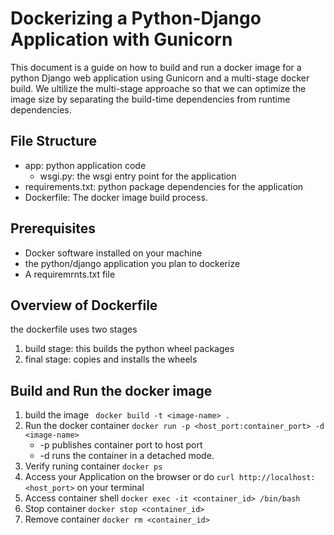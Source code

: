 # Dockerizing a Python-Django Application with Gunicorn

This document is a guide on how to build and run a docker image for a python Django web  application using Gunicorn and a multi-stage docker build. We ultilize the multi-stage approache so that we can optimize the image size by separating the build-time dependencies from runtime dependencies.

## File Structure
- app: python application code
   - wsgi.py: the wsgi entry point for the application
- requirements.txt: python package dependencies for the application
- Dockerfile: The docker image build process.

## Prerequisites
- Docker software installed on your machine
- the python/django application you plan to dockerize
- A requiremrnts.txt file

## Overview of Dockerfile
the dockerfile uses two stages
1. build stage: this builds the python wheel packages
2. final stage: copies and installs the wheels

## Build and Run the docker image
1. build the image
``` docker build -t <image-name> .```
2. Run the docker container
``` docker run -p <host_port:container_port> -d <image-name> ```
   - -p publishes container port to host port
   - -d runs the container in a detached mode.
3. Verify runing container
``` docker ps ```
4. Access your Application on the browser or do 
``` curl http://localhost:<host_port> ``` on your terminal
5. Access container shell
``` docker exec -it <container_id> /bin/bash ```
6. Stop container
``` docker stop <container_id> ```
7. Remove container
``` docker rm <container_id> ```





